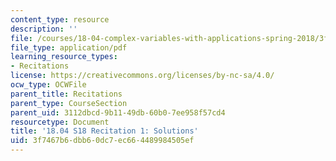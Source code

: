 ```yaml
---
content_type: resource
description: ''
file: /courses/18-04-complex-variables-with-applications-spring-2018/3f7467b6dbb60dc7ec664489984505ef_MIT18_04S18_Recit1-solutions.pdf
file_type: application/pdf
learning_resource_types:
- Recitations
license: https://creativecommons.org/licenses/by-nc-sa/4.0/
ocw_type: OCWFile
parent_title: Recitations
parent_type: CourseSection
parent_uid: 3112dbcd-9b11-49db-60b0-7ee958f57cd4
resourcetype: Document
title: '18.04 S18 Recitation 1: Solutions'
uid: 3f7467b6-dbb6-0dc7-ec66-4489984505ef
---
```

